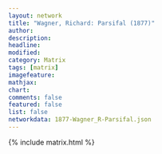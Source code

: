 ```yaml
---
layout: network
title: "Wagner, Richard: Parsifal (1877)"
author:
description:
headline:
modified:
category: Matrix
tags: [matrix]
imagefeature: 
mathjax: 
chart: 
comments: false
featured: false
list: false
networkdata: 1877-Wagner_R-Parsifal.json
---
```

{% include matrix.html %}
